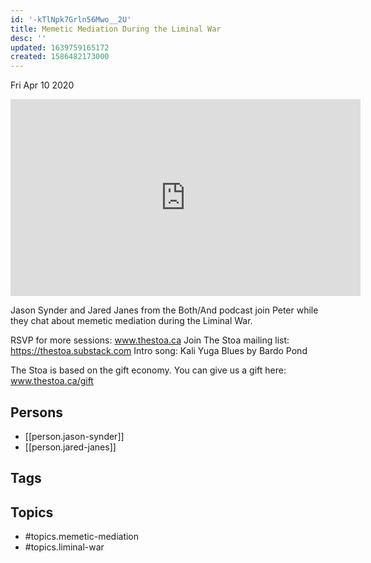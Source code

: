 ```yaml
---
id: '-kTlNpk7Grln56Mwo__2U'
title: Memetic Mediation During the Liminal War
desc: ''
updated: 1639759165172
created: 1586482173000
---
```





Fri Apr 10 2020

<iframe width="560" height="315" src="https://www.youtube.com/embed/sxdNCQSyXYQ" title="Memetic Mediation During the Liminal War w/ Jason Synder and Jared Janes" frameborder="0" allow="accelerometer; autoplay; clipboard-write; encrypted-media; gyroscope; picture-in-picture" allowfullscreen ></iframe>

Jason Synder and Jared Janes from the Both/And podcast join Peter while they chat about memetic mediation during the Liminal War.

RSVP for more sessions: www.thestoa.ca
Join The Stoa mailing list: https://thestoa.substack.com
Intro song: Kali Yuga Blues by Bardo Pond

The Stoa is based on the gift economy. You can give us a gift here: www.thestoa.ca/gift

## Persons

- [[person.jason-synder]]
- [[person.jared-janes]]

## Tags



## Topics

- #topics.memetic-mediation
- #topics.liminal-war

